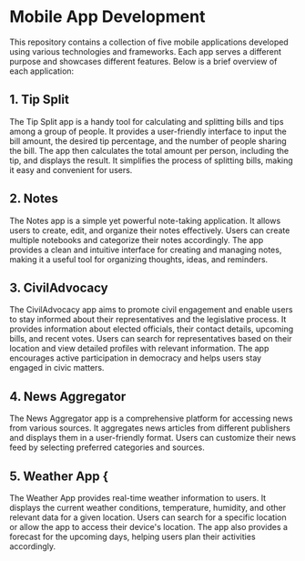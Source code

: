 # Mobile App Development

This repository contains a collection of five mobile applications developed using various technologies and frameworks. Each app serves a different purpose and showcases different features. Below is a brief overview of each application:

## 1. Tip Split 
The Tip Split app is a handy tool for calculating and splitting bills and tips among a group of people. It provides a user-friendly interface to input the bill amount, the desired tip percentage, and the number of people sharing the bill. The app then calculates the total amount per person, including the tip, and displays the result. It simplifies the process of splitting bills, making it easy and convenient for users.


## 2. Notes 
The Notes app is a simple yet powerful note-taking application. It allows users to create, edit, and organize their notes effectively. Users can create multiple notebooks and categorize their notes accordingly. The app provides a clean and intuitive interface for creating and managing notes, making it a useful tool for organizing thoughts, ideas, and reminders.


## 3. CivilAdvocacy 
The CivilAdvocacy app aims to promote civil engagement and enable users to stay informed about their representatives and the legislative process. It provides information about elected officials, their contact details, upcoming bills, and recent votes. Users can search for representatives based on their location and view detailed profiles with relevant information. The app encourages active participation in democracy and helps users stay engaged in civic matters.


## 4. News Aggregator 
The News Aggregator app is a comprehensive platform for accessing news from various sources. It aggregates news articles from different publishers and displays them in a user-friendly format. Users can customize their news feed by selecting preferred categories and sources.


## 5. Weather App {
The Weather App provides real-time weather information to users. It displays the current weather conditions, temperature, humidity, and other relevant data for a given location. Users can search for a specific location or allow the app to access their device's location. The app also provides a forecast for the upcoming days, helping users plan their activities accordingly.


